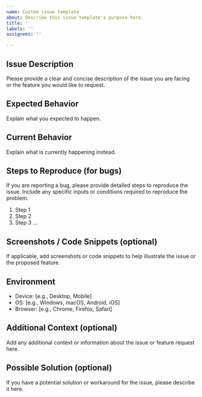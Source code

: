 ```yaml
---
name: Custom issue template
about: Describe this issue template's purpose here.
title: ''
labels: ''
assignees: ''

---
```


## Issue Description

Please provide a clear and concise description of the issue you are facing or the feature you would like to request.

## Expected Behavior

Explain what you expected to happen.

## Current Behavior

Explain what is currently happening instead.

## Steps to Reproduce (for bugs)

If you are reporting a bug, please provide detailed steps to reproduce the issue. Include any specific inputs or conditions required to reproduce the problem.

1. Step 1
2. Step 2
3. Step 3
   ...

## Screenshots / Code Snippets (optional)

If applicable, add screenshots or code snippets to help illustrate the issue or the proposed feature.

## Environment

- Device: [e.g., Desktop, Mobile]
- OS: [e.g., Windows, macOS, Android, iOS]
- Browser: [e.g., Chrome, Firefox, Safari]

## Additional Context (optional)

Add any additional context or information about the issue or feature request here.

## Possible Solution (optional)

If you have a potential solution or workaround for the issue, please describe it here.
